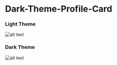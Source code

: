 # Dark-Theme-Profile-Card

### Light Theme

![alt text](https://github.com/mrgauravchaudhary/Dark-Theme-Profile-Card/blob/master/Images/light.png)

### Dark Theme

![alt text](https://github.com/mrgauravchaudhary/Dark-Theme-Profile-Card/blob/master/Images/dark.png)
